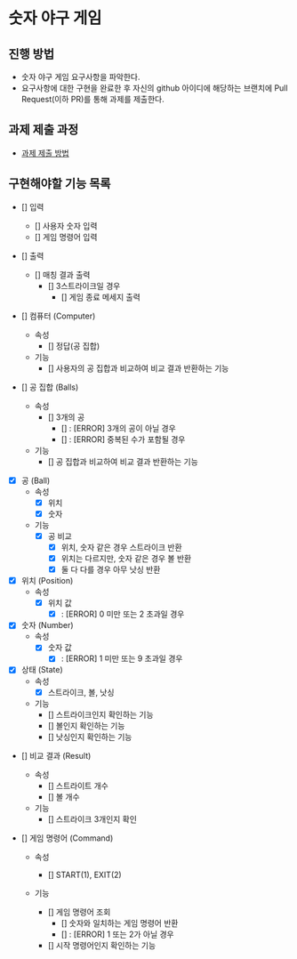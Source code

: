# 숫자 야구 게임

## 진행 방법

* 숫자 야구 게임 요구사항을 파악한다.
* 요구사항에 대한 구현을 완료한 후 자신의 github 아이디에 해당하는 브랜치에 Pull Request(이하 PR)를 통해 과제를 제출한다.

## 과제 제출 과정

* [과제 제출 방법](https://github.com/next-step/nextstep-docs/tree/master/precourse)

## 구현해야할 기능 목록

- [] 입력
    - [] 사용자 숫자 입력
    - [] 게임 명령어 입력

- [] 출력
    - [] 매칭 결과 출력
        - [] 3스트라이크일 경우
            - [] 게임 종료 메세지 출력

- [] 컴퓨터 (Computer)
    - 속성
        - [] 정답(공 집합)
    - 기능
        - [] 사용자의 공 집합과 비교하여 비교 결과 반환하는 기능

- [] 공 집합 (Balls)
    - 속성
        - [] 3개의 공
            - [] : [ERROR] 3개의 공이 아닐 경우
            - [] : [ERROR] 중복된 수가 포함될 경우
    - 기능
        - [] 공 집합과 비교하여 비교 결과 반환하는 기능

- [x] 공 (Ball)
    - 속성
        - [x] 위치
        - [x] 숫자
    - 기능
        - [x] 공 비교
            - [x] 위치, 숫자 같은 경우 스트라이크 반환
            - [x] 위치는 다르지만, 숫자 같은 경우 볼 반환
            - [x] 둘 다 다를 경우 아무 낫싱 반환

- [x] 위치 (Position)
    - 속성
        - [x] 위치 값
            - [x] : [ERROR] 0 미만 또는 2 초과일 경우

- [x] 숫자 (Number)
    - 속성
        - [x] 숫자 값
            - [x] : [ERROR] 1 미만 또는 9 초과일 경우

- [x] 상태 (State)
    - 속성
        - [x] 스트라이크, 볼, 낫싱
    - 기능
        - [] 스트라이크인지 확인하는 기능
        - [] 볼인지 확인하는 기능
        - [] 낫싱인지 확인하는 기능

- [] 비교 결과 (Result)
    - 속성
        - [] 스트라이트 개수
        - [] 볼 개수
    - 기능
        - [] 스트라이크 3개인지 확인

- [] 게임 명령어 (Command)
    - 속성
        - [] START(1), EXIT(2)

    - 기능
        - [] 게임 명령어 조회
            - [] 숫자와 일치하는 게임 명령어 반환
            - [] : [ERROR] 1 또는 2가 아닐 경우
        - [] 시작 명령어인지 확인하는 기능
